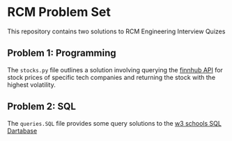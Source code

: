 # RCM Problem Set
This repository contains two solutions to RCM Engineering Interview Quizes

## Problem 1: Programming
The `stocks.py` file outlines a solution involving querying the [finnhub API](https://finnhub.io/free) for stock prices of specific tech companies and returning the stock with the highest volatility.

## Problem 2: SQL
The `queries.SQL` file provides some query solutions to the [w3 schools SQL Dartabase](https://www.w3schools.com/sql/trysql.asp?filename=trysql_select_all)